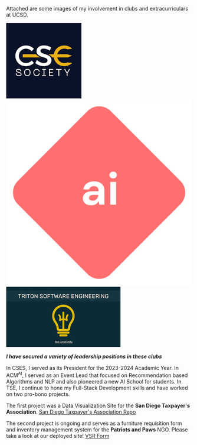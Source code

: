 Attached are some images of my involvement in clubs and extracurriculars at UCSD.

![CSES](../Images/CSES.png)
![ACM](../Images/ACMAI.png)
![TSE](../Images/TSELogo.png)

**_I have secured a variety of leadership positions in these clubs_**

In CSES, I served as its President for the 2023-2024 Academic Year. In ACM<sup>AI</sup>, I served as an Event Lead that focused on Recommendation based Algorithms and NLP and also pioneered a new AI School for students. In TSE, I continue to hone my Full-Stack Development skills and have worked on two pro-bono projects.

The first project was a Data Visualization Site for the **San Diego Taxpayer's Association**.
[San Diego Taxpayer's Association Repo](https://github.com/TritonSE/SDCTA-Data-Visualization-Website/tree/main)

The second project is ongoing and serves as a furniture requisition form and inventory management system for the **Patriots and Paws** NGO.
Please take a look at our deployed site!
[VSR Form](https://pap-frontend.vercel.app/vsr)
